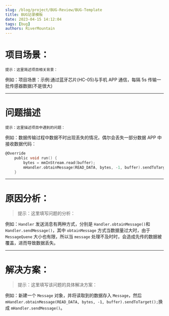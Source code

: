 ```yaml
---
slug: /blog/project/BUG-Review/BUG-Template
title: BUG记录模板
date: 2023-04-15 14:12:04
tags: [bug]
authors: RiverMountain
---
```

# 项目场景：
`提示：这里简述项目相关背景：`

例如：项目场景：示例:通过蓝牙芯片(HC-05)与手机 APP 通信，每隔 5s 传输一批传感器数据(不是很大)

---

<!-- truncate -->

# 问题描述
`提示：这里描述项目中遇到的问题：`

例如：数据传输过程中数据不时出现丢失的情况，偶尔会丢失一部分数据
APP 中接收数据代码：

```c
@Override
	public void run() {
		bytes = mmInStream.read(buffer);
		mHandler.obtainMessage(READ_DATA, bytes, -1, buffer).sendToTarget();
	}
```

---

# 原因分析：
> 提示：这里填写问题的分析：

例如：`Handler` 发送消息有两种方式，分别是 `Handler.obtainMessage()`和 `Handler.sendMessage()`，其中 `obtainMessage` 方式当数据量过大时，由于 `MessageQuene` 大小也有限，所以当 `message` 处理不及时时，会造成先传的数据被覆盖，进而导致数据丢失。

---

# 解决方案：
>提示：这里填写该问题的具体解决方案：

例如：新建一个 `Message` 对象，并将读取到的数据存入 `Message`，然后 `mHandler.obtainMessage(READ_DATA, bytes, -1, buffer).sendToTarget();`换成 `mHandler.sendMessage()`。


